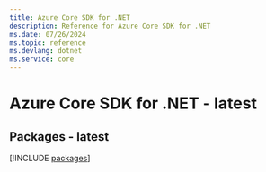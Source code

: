 ```yaml
---
title: Azure Core SDK for .NET
description: Reference for Azure Core SDK for .NET
ms.date: 07/26/2024
ms.topic: reference
ms.devlang: dotnet
ms.service: core
---
```

# Azure Core SDK for .NET - latest
## Packages - latest
[!INCLUDE [packages](core-index.md)]